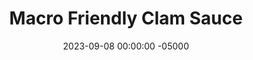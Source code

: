 ---
layout: post
title:  "Macro Friendly Clam Sauce"
date:   2023-09-08 00:00:00 -05000
categories: 
- Recipes
- Fish
permalink: /recipes/clam-sauce
image: /assets/Food/Fish/Clam Sauce/clam-sauce.jpg
ing: clamsauce-ing
facts: clamsauce-facts
Prep: 5
Rest: 
Cook: 35
Source1: https://simple-nourished-living.com/lightened-up-spaghetti-with-white-wine-clam-sauce/
Source2: 
tags: 
- christmas
- clam
- canned
- wine
- pasta
- linguini
- penne
- garlic
- red pepper
- sea food
- seafood
Description: Clam sauce always makes me think of Fridays and Christmas time, and this recipe is the perfect way to satisfy these memories in a healthy way. It has some healthy fats in extra virgin olive oil, but isn't a total calorie bomb like most recipes. This goes great over some pasta or spaghetti squash.
Instructions: 
- In a medium saucepot, saute oil and garlic over medium heat for a few minutes, until fragrant<br><br>

- For clams, I use 3 6.5oz cans of minced clams, and I don't drain or rinse the can.  Just add the whole can as is<br><br>

- Add the rest of the ingredients and simmer on medium low for about half an hour, covered. Stir occasionally<br><br>

- Serve with pasta (1 lb) or spagetti squash (whole squash)
---